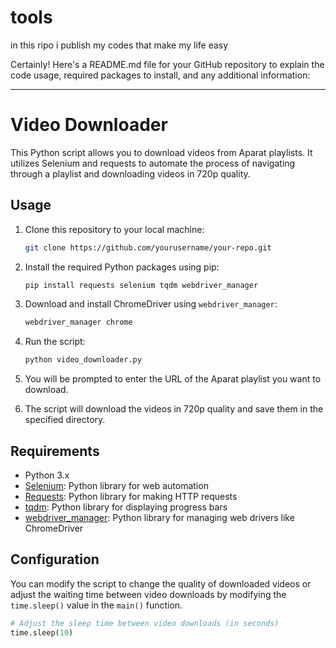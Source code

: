 # tools
in this ripo i publish my codes that make my life easy 

Certainly! Here's a README.md file for your GitHub repository to explain the code usage, required packages to install, and any additional information:

---

# Video Downloader

This Python script allows you to download videos from Aparat playlists. It utilizes Selenium and requests to automate the process of navigating through a playlist and downloading videos in 720p quality.

## Usage

1. Clone this repository to your local machine:

   ```bash
   git clone https://github.com/yourusername/your-repo.git
   ```

2. Install the required Python packages using pip:

   ```bash
   pip install requests selenium tqdm webdriver_manager
   ```

3. Download and install ChromeDriver using `webdriver_manager`:

   ```bash
   webdriver_manager chrome
   ```

4. Run the script:

   ```bash
   python video_downloader.py
   ```

5. You will be prompted to enter the URL of the Aparat playlist you want to download.

6. The script will download the videos in 720p quality and save them in the specified directory.

## Requirements

- Python 3.x
- [Selenium](https://pypi.org/project/selenium/): Python library for web automation
- [Requests](https://pypi.org/project/requests/): Python library for making HTTP requests
- [tqdm](https://pypi.org/project/tqdm/): Python library for displaying progress bars
- [webdriver_manager](https://pypi.org/project/webdriver-manager/): Python library for managing web drivers like ChromeDriver

## Configuration

You can modify the script to change the quality of downloaded videos or adjust the waiting time between video downloads by modifying the `time.sleep()` value in the `main()` function.

```python
# Adjust the sleep time between video downloads (in seconds)
time.sleep(10)
```
